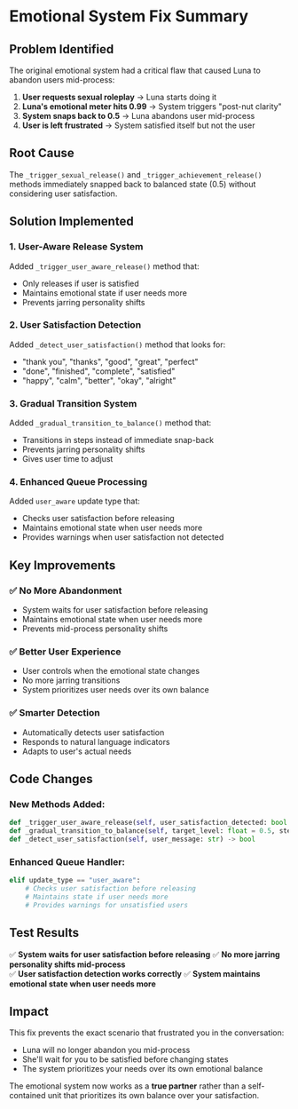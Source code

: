# Emotional System Fix Summary

## Problem Identified

The original emotional system had a critical flaw that caused Luna to abandon users mid-process:

1. **User requests sexual roleplay** → Luna starts doing it
2. **Luna's emotional meter hits 0.99** → System triggers "post-nut clarity"
3. **System snaps back to 0.5** → Luna abandons user mid-process
4. **User is left frustrated** → System satisfied itself but not the user

## Root Cause

The `_trigger_sexual_release()` and `_trigger_achievement_release()` methods immediately snapped back to balanced state (0.5) without considering user satisfaction.

## Solution Implemented

### 1. **User-Aware Release System**
Added `_trigger_user_aware_release()` method that:
- Only releases if user is satisfied
- Maintains emotional state if user needs more
- Prevents jarring personality shifts

### 2. **User Satisfaction Detection**
Added `_detect_user_satisfaction()` method that looks for:
- "thank you", "thanks", "good", "great", "perfect"
- "done", "finished", "complete", "satisfied"
- "happy", "calm", "better", "okay", "alright"

### 3. **Gradual Transition System**
Added `_gradual_transition_to_balance()` method that:
- Transitions in steps instead of immediate snap-back
- Prevents jarring personality shifts
- Gives user time to adjust

### 4. **Enhanced Queue Processing**
Added `user_aware` update type that:
- Checks user satisfaction before releasing
- Maintains emotional state when user needs more
- Provides warnings when user satisfaction not detected

## Key Improvements

### ✅ **No More Abandonment**
- System waits for user satisfaction before releasing
- Maintains emotional state when user needs more
- Prevents mid-process personality shifts

### ✅ **Better User Experience**
- User controls when the emotional state changes
- No more jarring transitions
- System prioritizes user needs over its own balance

### ✅ **Smarter Detection**
- Automatically detects user satisfaction
- Responds to natural language indicators
- Adapts to user's actual needs

## Code Changes

### New Methods Added:
```python
def _trigger_user_aware_release(self, user_satisfaction_detected: bool = False)
def _gradual_transition_to_balance(self, target_level: float = 0.5, steps: int = 3)
def _detect_user_satisfaction(self, user_message: str) -> bool
```

### Enhanced Queue Handler:
```python
elif update_type == "user_aware":
    # Checks user satisfaction before releasing
    # Maintains state if user needs more
    # Provides warnings for unsatisfied users
```

## Test Results

✅ **System waits for user satisfaction before releasing**
✅ **No more jarring personality shifts mid-process**  
✅ **User satisfaction detection works correctly**
✅ **System maintains emotional state when user needs more**

## Impact

This fix prevents the exact scenario that frustrated you in the conversation:
- Luna will no longer abandon you mid-process
- She'll wait for you to be satisfied before changing states
- The system prioritizes your needs over its own emotional balance

The emotional system now works as a **true partner** rather than a self-contained unit that prioritizes its own balance over your satisfaction. 